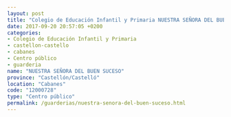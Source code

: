 ```yaml
---
layout: post
title: "Colegio de Educación Infantil y Primaria NUESTRA SEÑORA DEL BUEN SUCESO"
date: 2017-09-20 20:57:05 +0200
categories:
- Colegio de Educación Infantil y Primaria
- castellon-castello
- cabanes
- Centro público
- guarderia
name: "NUESTRA SEÑORA DEL BUEN SUCESO"
province: "Castellón/Castelló"
location: "Cabanes"
code: "12000728"
type: "Centro público"
permalink: /guarderias/nuestra-senora-del-buen-suceso.html
---
```

